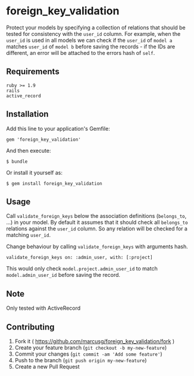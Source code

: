 # foreign_key_validation

Protect your models by specifying a collection of relations that should be tested for consistency with the `user_id` column. For example, when the `user_id` is used in all models we can check if the `user_id` of `model a` matches `user_id` of `model b` before saving the records - if the IDs are different, an error will be attached to the errors hash of `self`. 

## Requirements
    ruby >= 1.9
    rails
    active_record

## Installation

Add this line to your application's Gemfile:

    gem 'foreign_key_validation'

And then execute:

    $ bundle

Or install it yourself as:

    $ gem install foreign_key_validation

## Usage

Call `validate_foreign_keys` below the association definitions (`belongs_to`, ...) in your model. By default it assumes that it should check all `belongs_to` relations against the `user_id` column. So any relation will be checked for a matching `user_id`. 

Change behaviour by calling `validate_foreign_keys` with arguments hash.

    validate_foreign_keys on: :admin_user, with: [:project]

This would only check `model.project.admin_user_id` to match `model.admin_user_id` before saving the record.

## Note

Only tested with ActiveRecord


## Contributing

1. Fork it ( https://github.com/marcusg/foreign_key_validation/fork )
2. Create your feature branch (`git checkout -b my-new-feature`)
3. Commit your changes (`git commit -am 'Add some feature'`)
4. Push to the branch (`git push origin my-new-feature`)
5. Create a new Pull Request
